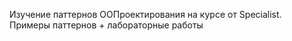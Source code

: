 Изучение паттернов ООПроектирования на курсе от Specialist.
Примеры паттернов + лабораторные работы
